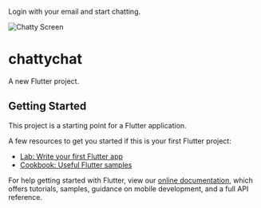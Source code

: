 Login with your email and start chatting.

![Chatty Screen](https://i.ibb.co/zPMNyvR/Simulator-Screen-Shot-i-Phone-11-Pro-Max-2020-02-10-at-14-15-58.png)

# chattychat

A new Flutter project.

## Getting Started

This project is a starting point for a Flutter application.

A few resources to get you started if this is your first Flutter project:

- [Lab: Write your first Flutter app](https://flutter.dev/docs/get-started/codelab)
- [Cookbook: Useful Flutter samples](https://flutter.dev/docs/cookbook)

For help getting started with Flutter, view our
[online documentation](https://flutter.dev/docs), which offers tutorials,
samples, guidance on mobile development, and a full API reference.
